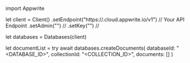 import Appwrite

let client = Client()
    .setEndpoint("https://<REGION>.cloud.appwrite.io/v1") // Your API Endpoint
    .setAdmin("") // 
    .setKey("") // 

let databases = Databases(client)

let documentList = try await databases.createDocuments(
    databaseId: "<DATABASE_ID>",
    collectionId: "<COLLECTION_ID>",
    documents: []
)

